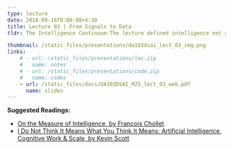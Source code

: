 ```yaml
---
type: lecture
date: 2018-09-16T8:00:00+4:30
title: Lecture 03 | From Signals to Data
tldr: The Intelligence Continuum-The lecture defined intelligence not as a binary concept but as a continuum or continuous function. This continuum is broken down into three levels. Reflexive Intelligence-The most basic, deeply ingrained evolutionary responses, like pulling your hand away from something hot. Learned Behavior- A more complex form that requires data and experience, such as a face recognition system. Superintelligent AI- The theoretical, ultimate level of intelligence that surpasses human capabilities, which students suggested could be exemplified by a tool like ChatGPT due to its vast knowledge and non-defensive responses. Signals vs. Data- A Critical Distinction - A core concept introduced was the precise distinction between a signal and data. A signal was defined as an "observable change in a quantifiable entity" that exists continuously in nature. In contrast, data is the discrete measurement or recording of that signal. This highlights that data is not an exact replica of a signal but a potentially flawed representation, as shown through the detailed example of measuring room temperature. The instructor also explained that research papers are a means for researchers to share new ideas and theories with the wider scientific community. Perception, Communication, and Language Diversity - The lecture explored sensory perception by comparing the hearing ranges of different species (e.g., humans, bats, elephants, dolphins). The instructor emphasized that a species' ability to perceive a certain frequency range is closely tied to its ability to produce sounds in that same range, suggesting an evolutionary link between perception and communication. This led to a discussion on the diversity of spoken languages on Earth. The lecture used a world map to illustrate that the high density of languages in some regions (like near the equator and in Northeast India) is often a result of geographical barriers like mountains and islands, which isolate communities and allow distinct languages to develop. This diversity of language presents a significant challenge and a new frontier for AI development.

thumbnail: /static_files/presentations/da103dsai_lect_03_img.png
links: 
    # - url: /static_files/presentations/lec.zip
    #   name: notes
    # - url: /static_files/presentations/code.zip
    #   name: codes
    - url: /static_files/docs/DA103DSAI_M25_lect_03_web.pdf 
      name: slides
---
```

**Suggested Readings:**
- [On the Measure of Intelligence, by Francois Chollet](https://arxiv.org/pdf/1911.01547)
- [I Do Not Think It Means What You Think It Means: Artificial Intelligence, Cognitive Work & Scale, by Kevin Scott](https://direct.mit.edu/daed/article-pdf/151/2/75/2060571/daed_a_01901.pdf)